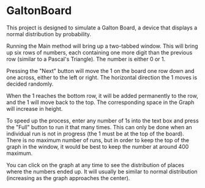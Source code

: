 # GaltonBoard
This project is designed to simulate a Galton Board, a device that displays a normal distribution by probability.

Running the Main method will bring up a two-tabbed window. This will bring up six rows of numbers, each containing 
one more digit than the previous row (similar to a Pascal's Triangle). The number is either 0 or 1.

Pressing the "Next" button will move the 1 on the board one row down and one across, either to the left or right.
The horizontal direction the 1 moves is decided randomly.

When the 1 reaches the bottom row, it will be added permanently to the row, and the 1 will move back to the top.
The corresponding space in the Graph will increase in height.

To speed up the process, enter any number of 1s into the text box and press the "Full" button to run it that many 
times. This can only be done when an individual run is not in progress (the 1 must be at the top of the board). 
There is no maximum number of runs, but in order to keep the top of the graph in the window, it would be best to keep
the number at around 400 maximum.

You can click on the graph at any time to see the distribution of places where the numbers ended up. It will usually 
be similar to normal distribution (increasing as the graph approaches the center).
